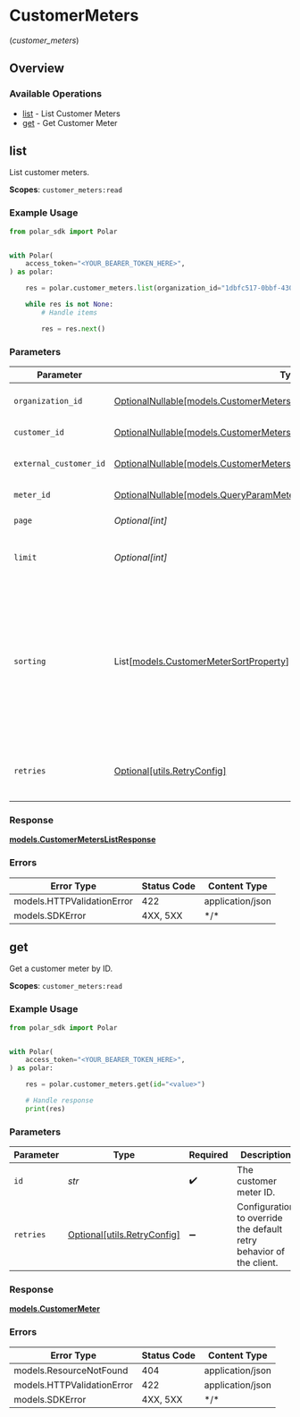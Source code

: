 # CustomerMeters
(*customer_meters*)

## Overview

### Available Operations

* [list](#list) - List Customer Meters
* [get](#get) - Get Customer Meter

## list

List customer meters.

**Scopes**: `customer_meters:read`

### Example Usage

```python
from polar_sdk import Polar


with Polar(
    access_token="<YOUR_BEARER_TOKEN_HERE>",
) as polar:

    res = polar.customer_meters.list(organization_id="1dbfc517-0bbf-4301-9ba8-555ca42b9737")

    while res is not None:
        # Handle items

        res = res.next()

```

### Parameters

| Parameter                                                                                                                                                               | Type                                                                                                                                                                    | Required                                                                                                                                                                | Description                                                                                                                                                             |
| ----------------------------------------------------------------------------------------------------------------------------------------------------------------------- | ----------------------------------------------------------------------------------------------------------------------------------------------------------------------- | ----------------------------------------------------------------------------------------------------------------------------------------------------------------------- | ----------------------------------------------------------------------------------------------------------------------------------------------------------------------- |
| `organization_id`                                                                                                                                                       | [OptionalNullable[models.CustomerMetersListQueryParamOrganizationIDFilter]](../../models/customermeterslistqueryparamorganizationidfilter.md)                           | :heavy_minus_sign:                                                                                                                                                      | Filter by organization ID.                                                                                                                                              |
| `customer_id`                                                                                                                                                           | [OptionalNullable[models.CustomerMetersListQueryParamCustomerIDFilter]](../../models/customermeterslistqueryparamcustomeridfilter.md)                                   | :heavy_minus_sign:                                                                                                                                                      | Filter by customer ID.                                                                                                                                                  |
| `external_customer_id`                                                                                                                                                  | [OptionalNullable[models.CustomerMetersListQueryParamExternalCustomerIDFilter]](../../models/customermeterslistqueryparamexternalcustomeridfilter.md)                   | :heavy_minus_sign:                                                                                                                                                      | Filter by external customer ID.                                                                                                                                         |
| `meter_id`                                                                                                                                                              | [OptionalNullable[models.QueryParamMeterIDFilter]](../../models/queryparammeteridfilter.md)                                                                             | :heavy_minus_sign:                                                                                                                                                      | Filter by meter ID.                                                                                                                                                     |
| `page`                                                                                                                                                                  | *Optional[int]*                                                                                                                                                         | :heavy_minus_sign:                                                                                                                                                      | Page number, defaults to 1.                                                                                                                                             |
| `limit`                                                                                                                                                                 | *Optional[int]*                                                                                                                                                         | :heavy_minus_sign:                                                                                                                                                      | Size of a page, defaults to 10. Maximum is 100.                                                                                                                         |
| `sorting`                                                                                                                                                               | List[[models.CustomerMeterSortProperty](../../models/customermetersortproperty.md)]                                                                                     | :heavy_minus_sign:                                                                                                                                                      | Sorting criterion. Several criteria can be used simultaneously and will be applied in order. Add a minus sign `-` before the criteria name to sort by descending order. |
| `retries`                                                                                                                                                               | [Optional[utils.RetryConfig]](../../models/utils/retryconfig.md)                                                                                                        | :heavy_minus_sign:                                                                                                                                                      | Configuration to override the default retry behavior of the client.                                                                                                     |

### Response

**[models.CustomerMetersListResponse](../../models/customermeterslistresponse.md)**

### Errors

| Error Type                 | Status Code                | Content Type               |
| -------------------------- | -------------------------- | -------------------------- |
| models.HTTPValidationError | 422                        | application/json           |
| models.SDKError            | 4XX, 5XX                   | \*/\*                      |

## get

Get a customer meter by ID.

**Scopes**: `customer_meters:read`

### Example Usage

```python
from polar_sdk import Polar


with Polar(
    access_token="<YOUR_BEARER_TOKEN_HERE>",
) as polar:

    res = polar.customer_meters.get(id="<value>")

    # Handle response
    print(res)

```

### Parameters

| Parameter                                                           | Type                                                                | Required                                                            | Description                                                         |
| ------------------------------------------------------------------- | ------------------------------------------------------------------- | ------------------------------------------------------------------- | ------------------------------------------------------------------- |
| `id`                                                                | *str*                                                               | :heavy_check_mark:                                                  | The customer meter ID.                                              |
| `retries`                                                           | [Optional[utils.RetryConfig]](../../models/utils/retryconfig.md)    | :heavy_minus_sign:                                                  | Configuration to override the default retry behavior of the client. |

### Response

**[models.CustomerMeter](../../models/customermeter.md)**

### Errors

| Error Type                 | Status Code                | Content Type               |
| -------------------------- | -------------------------- | -------------------------- |
| models.ResourceNotFound    | 404                        | application/json           |
| models.HTTPValidationError | 422                        | application/json           |
| models.SDKError            | 4XX, 5XX                   | \*/\*                      |